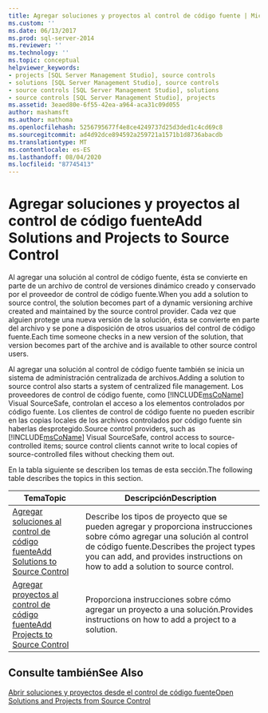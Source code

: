 ```yaml
---
title: Agregar soluciones y proyectos al control de código fuente | Microsoft Docs
ms.custom: ''
ms.date: 06/13/2017
ms.prod: sql-server-2014
ms.reviewer: ''
ms.technology: ''
ms.topic: conceptual
helpviewer_keywords:
- projects [SQL Server Management Studio], source controls
- solutions [SQL Server Management Studio], source controls
- source controls [SQL Server Management Studio], solutions
- source controls [SQL Server Management Studio], projects
ms.assetid: 3eaed80e-6f55-42ea-a964-aca31c09d055
author: mashamsft
ms.author: mathoma
ms.openlocfilehash: 5256795677f4e8ce4249737d25d3ded1c4cd69c8
ms.sourcegitcommit: ad4d92dce894592a259721a1571b1d8736abacdb
ms.translationtype: MT
ms.contentlocale: es-ES
ms.lasthandoff: 08/04/2020
ms.locfileid: "87745413"
---
```

# <a name="add-solutions-and-projects-to-source-control"></a><span data-ttu-id="023e2-102">Agregar soluciones y proyectos al control de código fuente</span><span class="sxs-lookup"><span data-stu-id="023e2-102">Add Solutions and Projects to Source Control</span></span>
  <span data-ttu-id="023e2-103">Al agregar una solución al control de código fuente, ésta se convierte en parte de un archivo de control de versiones dinámico creado y conservado por el proveedor de control de código fuente.</span><span class="sxs-lookup"><span data-stu-id="023e2-103">When you add a solution to source control, the solution becomes part of a dynamic versioning archive created and maintained by the source control provider.</span></span> <span data-ttu-id="023e2-104">Cada vez que alguien protege una nueva versión de la solución, ésta se convierte en parte del archivo y se pone a disposición de otros usuarios del control de código fuente.</span><span class="sxs-lookup"><span data-stu-id="023e2-104">Each time someone checks in a new version of the solution, that version becomes part of the archive and is available to other source control users.</span></span>  
  
 <span data-ttu-id="023e2-105">Al agregar una solución al control de código fuente también se inicia un sistema de administración centralizada de archivos.</span><span class="sxs-lookup"><span data-stu-id="023e2-105">Adding a solution to source control also starts a system of centralized file management.</span></span> <span data-ttu-id="023e2-106">Los proveedores de control de código fuente, como [!INCLUDE[msCoName](../includes/msconame-md.md)] Visual SourceSafe, controlan el acceso a los elementos controlados por código fuente. Los clientes de control de código fuente no pueden escribir en las copias locales de los archivos controlados por código fuente sin haberlas desprotegido.</span><span class="sxs-lookup"><span data-stu-id="023e2-106">Source control providers, such as [!INCLUDE[msCoName](../includes/msconame-md.md)] Visual SourceSafe, control access to source-controlled items; source control clients cannot write to local copies of source-controlled files without checking them out.</span></span>  
  
 <span data-ttu-id="023e2-107">En la tabla siguiente se describen los temas de esta sección.</span><span class="sxs-lookup"><span data-stu-id="023e2-107">The following table describes the topics in this section.</span></span>  
  
|<span data-ttu-id="023e2-108">Tema</span><span class="sxs-lookup"><span data-stu-id="023e2-108">Topic</span></span>|<span data-ttu-id="023e2-109">Descripción</span><span class="sxs-lookup"><span data-stu-id="023e2-109">Description</span></span>|  
|-----------|-----------------|  
|[<span data-ttu-id="023e2-110">Agregar soluciones al control de código fuente</span><span class="sxs-lookup"><span data-stu-id="023e2-110">Add Solutions to Source Control</span></span>](../../2014/database-engine/add-solutions-to-source-control.md)|<span data-ttu-id="023e2-111">Describe los tipos de proyecto que se pueden agregar y proporciona instrucciones sobre cómo agregar una solución al control de código fuente.</span><span class="sxs-lookup"><span data-stu-id="023e2-111">Describes the project types you can add, and provides instructions on how to add a solution to source control.</span></span>|  
|[<span data-ttu-id="023e2-112">Agregar proyectos al control de código fuente</span><span class="sxs-lookup"><span data-stu-id="023e2-112">Add Projects to Source Control</span></span>](../../2014/database-engine/add-projects-to-source-control.md)|<span data-ttu-id="023e2-113">Proporciona instrucciones sobre cómo agregar un proyecto a una solución.</span><span class="sxs-lookup"><span data-stu-id="023e2-113">Provides instructions on how to add a project to a solution.</span></span>|  
  
## <a name="see-also"></a><span data-ttu-id="023e2-114">Consulte también</span><span class="sxs-lookup"><span data-stu-id="023e2-114">See Also</span></span>  
 [<span data-ttu-id="023e2-115">Abrir soluciones y proyectos desde el control de código fuente</span><span class="sxs-lookup"><span data-stu-id="023e2-115">Open Solutions and Projects from Source Control</span></span>](../../2014/database-engine/open-solutions-and-projects-from-source-control.md)  
  
  
